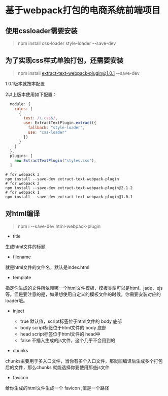 # 基于webpack打包的电商系统前端项目

## 使用cssloader需要安装

> npm install css-loader style-loader --save-dev

## 为了实现css样式单独打包，还需要安装

> npm install extract-text-webpack-plugin@1.0.1 --save-dev

1.0.1版本就按本配置

2以上版本使用如下配置：

```js
  module: {
    rules: [
      {
        test: /\.css$/,
        use: ExtractTextPlugin.extract({
          fallback: "style-loader",
          use: "css-loader"
        })
      }
    ]
  },
  plugins: [
    new ExtractTextPlugin("styles.css"),
  ]
```

```shell
# for webpack 3 
npm install --save-dev extract-text-webpack-plugin
# for webpack 2 
npm install --save-dev extract-text-webpack-plugin@2.1.2
# for webpack 1 
npm install --save-dev extract-text-webpack-plugin@1.0.1
```

## 对html编译

> npm i --save-dev html-webpack-plugin

- title

生成html文件的标题

- filename

就是html文件的文件名，默认是index.html

- template

指定你生成的文件所依赖哪一个html文件模板，模板类型可以是html、jade、ejs等。但是要注意的是，如果想使用自定义的模板文件的时候，你需要安装对应的loader哦。

- inject

	- true 默认值，script标签位于html文件的 body 底部
	- body script标签位于html文件的 body 底部
	- head script标签位于html文件的 head中
	- false 不插入生成的js文件，这个几乎不会用到的

- chunks

chunks主要用于多入口文件，当你有多个入口文件，那就回编译后生成多个打包后的文件，那么chunks 就能选择你要使用那些js文件

- favicon

给你生成的html文件生成一个 favicon ,值是一个路径
